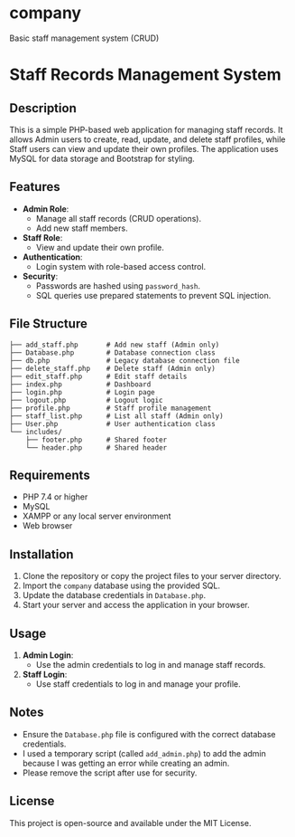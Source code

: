 # company
Basic staff management system (CRUD)
# Staff Records Management System

## Description
This is a simple PHP-based web application for managing staff records. It allows Admin users to create, read, update, and delete staff profiles, while Staff users can view and update their own profiles. The application uses MySQL for data storage and Bootstrap for styling.

## Features
- **Admin Role**:
  - Manage all staff records (CRUD operations).
  - Add new staff members.
- **Staff Role**:
  - View and update their own profile.
- **Authentication**:
  - Login system with role-based access control.
- **Security**:
  - Passwords are hashed using `password_hash`.
  - SQL queries use prepared statements to prevent SQL injection.

## File Structure
```
├── add_staff.php       # Add new staff (Admin only)
├── Database.php        # Database connection class
├── db.php              # Legacy database connection file
├── delete_staff.php    # Delete staff (Admin only)
├── edit_staff.php      # Edit staff details
├── index.php           # Dashboard
├── login.php           # Login page
├── logout.php          # Logout logic
├── profile.php         # Staff profile management
├── staff_list.php      # List all staff (Admin only)
├── User.php            # User authentication class
└── includes/
    ├── footer.php      # Shared footer
    └── header.php      # Shared header
```

## Requirements
- PHP 7.4 or higher
- MySQL
- XAMPP or any local server environment
- Web browser

## Installation
1. Clone the repository or copy the project files to your server directory.
2. Import the `company` database using the provided SQL.
3. Update the database credentials in `Database.php`.
4. Start your server and access the application in your browser.

## Usage
1. **Admin Login**:
   - Use the admin credentials to log in and manage staff records.
2. **Staff Login**:
   - Use staff credentials to log in and manage your profile.

## Notes
- Ensure the `Database.php` file is configured with the correct database credentials.
- I used a temporary script (called `add_admin.php`) to add the admin because I was getting an error while creating an admin.
- Please remove the script after use for security.

## License
This project is open-source and available under the MIT License.
